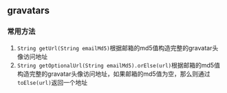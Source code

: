 ## gravatars

### 常用方法

1. `String getUrl(String emailMd5)`根据邮箱的md5值构造完整的gravatar头像访问地址
2. `String getOptionalUrl(String emailMd5).orElse(url)`根据邮箱的md5值构造完整的gravatar头像访问地址，如果邮箱的md5值为空，那么则通过`toElse(url)`返回一个地址